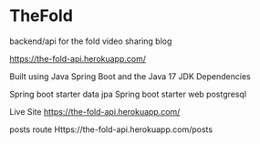 # TheFold
backend/api for the fold video sharing blog

https://the-fold-api.herokuapp.com/

Built using Java Spring Boot and the Java 17 JDK
Dependencies

Spring boot starter data jpa
Spring boot starter web
postgresql

Live Site https://the-fold-api.herokuapp.com/

posts route Https://the-fold-api.herokuapp.com/posts

